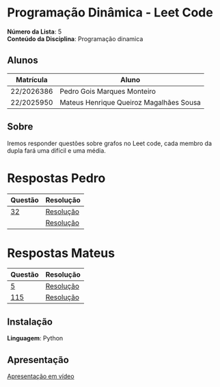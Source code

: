 # Programação Dinâmica - Leet Code

**Número da Lista**: 5<br>
**Conteúdo da Disciplina**: Programação dinamica<br>

## Alunos
|Matrícula | Aluno |
| -- | -- |
| 22/2026386  |  Pedro Gois Marques Monteiro |
| 22/2025950  |  Mateus Henrique Queiroz Magalhães Sousa |

## Sobre 
Iremos responder questões sobre grafos no Leet code, cada membro da dupla fará uma difícil e uma média.

# Respostas Pedro
|Questão | Resolução |
| -- | -- |
| [32](https://leetcode.com/problems/longest-valid-parentheses/) |  [Resolução](32.py) |
|  |  [Resolução]()|

# Respostas Mateus

|Questão | Resolução |
| -- | -- |
| [5](https://leetcode.com/problems/longest-palindromic-substring/description/) |  [Resolução](5.py)|
| [115](https://leetcode.com/problems/distinct-subsequences/description/) |  [Resolução](115.py)|

## Instalação 
**Linguagem**: Python<br>

## Apresentação
[Apresentação em vídeo ]()




